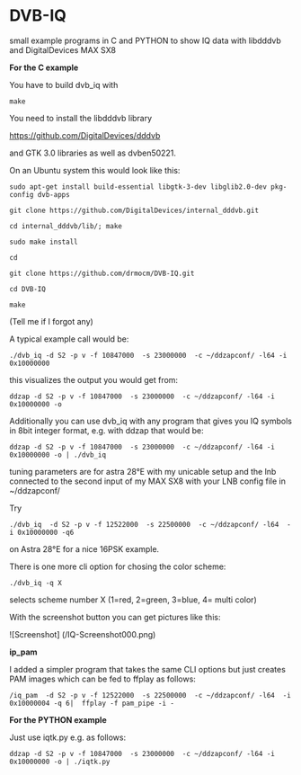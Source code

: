 # DVB-IQ
small example programs in C and PYTHON to show IQ data with libdddvb and 
DigitalDevices MAX SX8

**For the C example**

You have to build dvb_iq with

`make` 

You need to install the libdddvb library 

https://github.com/DigitalDevices/dddvb

and GTK 3.0 libraries as well as dvben50221.


On an Ubuntu system this would look like this:

`sudo apt-get install build-essential libgtk-3-dev libglib2.0-dev pkg-config dvb-apps` 

`git clone https://github.com/DigitalDevices/internal_dddvb.git` 

`cd internal_dddvb/lib/; make` 

`sudo make install` 

`cd`

`git clone https://github.com/drmocm/DVB-IQ.git` 

`cd DVB-IQ` 

`make` 


(Tell me if I forgot any)

A typical example call would be:

`./dvb_iq -d S2 -p v -f 10847000  -s 23000000  -c ~/ddzapconf/ -l64 -i 0x10000000` 

this visualizes the output you would get from: 

`ddzap -d S2 -p v -f 10847000  -s 23000000  -c ~/ddzapconf/ -l64 -i 0x10000000 -o` 

Additionally you can use dvb_iq with any program that gives you IQ symbols in
8bit integer format, e.g. with ddzap that would be:

`ddzap -d S2 -p v -f 10847000  -s 23000000  -c ~/ddzapconf/ -l64 -i 0x10000000 -o | ./dvb_iq` 


tuning parameters are for astra 28°E with my unicable setup and the lnb 
connected to the second input of my MAX SX8 with your LNB config file in
~/ddzapconf/

Try 

`./dvb_iq  -d S2 -p v -f 12522000  -s 22500000  -c ~/ddzapconf/ -l64  -i 0x10000000 -q6` 

on Astra 28°E for a nice 16PSK example.

There is one more cli option for chosing the color scheme:

`./dvb_iq -q X`

selects scheme number X (1=red, 2=green, 3=blue, 4= multi color)

With the screenshot button you can get pictures like this:

![Screenshot] (/IQ-Screenshot000.png) 

**ip_pam**

I added a simpler program that takes the same CLI options but just creates 
PAM images which can be fed to ffplay as follows:

`/iq_pam  -d S2 -p v -f 12522000  -s 22500000  -c ~/ddzapconf/ -l64  -i 0x10000004 -q 6|  ffplay -f pam_pipe -i -`


**For the PYTHON example**

Just use iqtk.py e.g. as follows:

`ddzap -d S2 -p v -f 10847000  -s 23000000  -c ~/ddzapconf/ -l64 -i 0x10000000 -o | ./iqtk.py` 


